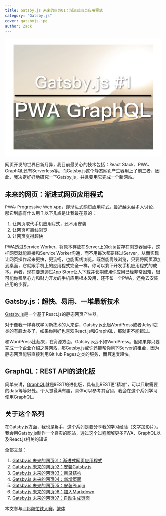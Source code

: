 ```yaml
---
title: Gatsby.js 未来的网页01：渐进式网页应用程式
category: "Gatsby.js"
cover: gatsbyjs.jpg
author: Zack
---
```


![Gatsby.js](gatsbyjs.jpg)

网页开发的世界日新月异，我目前最关心的技术包括：React Stack、PWA、GraphQL还有Serverless等。而Gatsby.js这个静态网页产生器用上了前三者，因此，我决定好好地研究一下Gatsby.js，并且要用它完成一个新网站。

## 未来的网页：渐进式网页应用程式

PWA: Progressive Web App，即渐进式网页应用程式，最近越来越多人讨论，那它到底有什么用？以下几点是让我最在意的：

1. 让网页取代手机应用程式，还不用安装
2. 让网页可离线浏览
3. 让网页变得超快

PWA透过Service Worker，将原本存放在Server上的data暂存在浏览器当中，这样网页就能直接和Service Worker沟通，而不用每次都要经过Server，从而实现让网页操作起来更快，更流畅，也能离线浏览。既然能离线浏览，只要将网页添加到桌面，它就跟手机上的应用程式完全一样，你可以剩下开发手机应用程式的成本。再者，现在要想透过App Store让人下载并长期使用你应用已经非常困难，很可能你费尽心力和财力开发的手机应用根本没用，还不如一个PWA，还免去安装应用的步骤。

## Gatsby.js：超快、易用、一堆最新技术

[Gatsby.js](https://www.gatsbyjs.org/)是一个基于React.js的静态网页产生器。

对于像我一样喜欢学习新技术的人来讲，Gatsby.js比起WordPress或者Jekyll之类的有趣太多了，如果你刚好也喜欢React.js和GraphQL，那就更不能错过。

和WordPress比起来，在资源方面，Gatsby.js远不如WordPress。但如果你只要完成一个企业介绍之类网站，那Gatsby.js或许还能帮你剩下Server的租金，因为静态网页能够直接利用GitHub Pages之类的服务，而且速度超快。

## GraphQL：REST API的进化版

简单来讲，[GraphQL](https://graphql.org/learn/)就是REST的进化版，具有比REST更“精准”，可以只取需要的data等等好处。个人觉得满有趣，具体可以参考其官网，我会在这个系列学习使用GraphQL。

## 关于这个系列

在Gatsby.js方面，我也是新手，这个系列是要分享我的学习经验（文字加影片）。我会用Gatsby.js制作一个真实的网站，透过这个过程瞭解更多PWA、GraphQL以及React.js相关的知识

全部文章：

1. [Gatsby.js 未来的网页01：渐进式网页应用程式](/gatsbyjs-pwa-graphql)
2. [Gatsby.js 未来的网页02：安裝Gatsby.js](/gatsbyjs-install)
3. [Gatsby.js 未来的网页03：目录结构](/gatsbyjs-files)
4. [Gatsby.js 未来的网页04：新增页面](/gatsbyjs-add-page)
5. [Gatsby.js 未来的网页05：安装Plugin](/gatsbyjs-plugin)
6. [Gatsby.js 未来的网页06：加入Markdown](/gatsbyjs-markdown)
7. [Gatsby.js 未来的网页07：自动生成页面](/gatsbyjs-createpages)

本文参与<a href="https://ithelp.ithome.com.tw/articles/10201610">iT邦帮忙铁人赛</a>。<a href="https://nodejust.com/gatsbyjs/">繁体</a>
